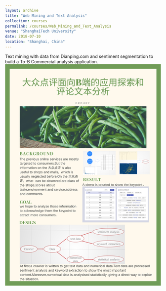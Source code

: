 ```yaml
---
layout: archive
title: "Web Mining and Text Analysis"
collection: courses
permalink: /courses/Web_Mining_and_Text_Analysis
venue: "ShanghaiTech University"
date: 2018-07-10
location: "Shanghai, China"
---
```

Text mining with data from Dianping.com and sentiment segmentation to build a To-B Commercial analysis application.
<img src="/images/poster.png">
